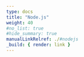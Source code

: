 ```yaml
---
type: docs
title: "Node.js"
weight: 40
#no_list: true
#hide_summary: true
manualLinkRelref: ./#nodejs
_build: { render: link }
---
```

